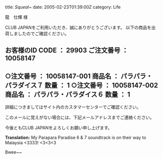title: *Squeal~*
date: 2005-02-23T01:39:00Z
category: Life

龍　仕輝 様

CLUB JAPANをご利用いただき、誠にありがとうございます。
以下の商品を出荷しましたのでご確認ください。

お客様のID CODE ： 29903
ご注文番号 ： 10058147
-------------------------------------------------------------
○注文番号 ： 10058147-001
  商品名 ： パラパラ・パラダイス７  数量 ： 1
○注文番号 ： 10058147-002
  商品名 ： パラパラ・パラダイス６  数量 ： 1
-------------------------------------------------------------
詳細につきましてはサイト内のカスタマーセンターでご確認ください。

このメールに覚えがない場合には、下記メールアドレスまでご連絡ください。

今後ともCLUB JAPANをよろしくお願い申し上げます。

**Translation:** My Parapara Paradise 6 & 7 soundtrack is on their way to Malaysia <3333! <3<3<3

Bwee~~
